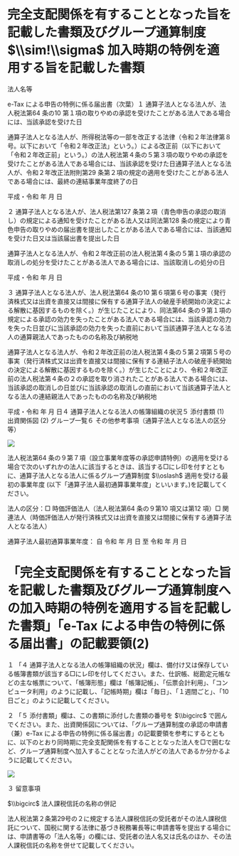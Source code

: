 # 完全支配関係を有することとなった旨を記載した書類及びグループ通算制度 $\\sim!\\sigma$ 加入時期の特例を適用する旨を記載した書類

法人名等

e-Tax による申告の特例に係る届出書（次葉）１ 通算子法人となる法人が、法人税法第64 条の10 第１項の取りやめの承認を受けたことがある法人である場合には、当該承認を受けた日

通算子法人となる法人が、所得税法等の一部を改正する法律（令和２年法律第８号。以下において「令和２年改正法」という。）による改正前（以下において「令和２年改正前」という。）の法人税法第４条の５第３項の取りやめの承認を受けたことがある法人である場合には、当該承認を受けた日通算子法人となる法人が、令和２年改正法附則第29 条第２項の規定の適用を受けたことがある法人である場合には、最終の連結事業年度終了の日

平成・令和 年 月 日

２ 通算子法人となる法人が、法人税法第127 条第２項（青色申告の承認の取消し）の規定による通知を受けたことがある法人又は同法第128 条の規定により青色申告の取りやめの届出書を提出したことがある法人である場合には、当該通知を受けた日又は当該届出書を提出した日

通算子法人となる法人が、令和２年改正前の法人税法第４条の５第１項の承認の取消しの処分を受けたことがある法人である場合には、当該取消しの処分の日

平成・令和 年 月 日

３ 通算子法人となる法人が、法人税法第64 条の10 第６項第６号の事実（発行済株式又は出資を直接又は間接に保有する通算子法人の破産手続開始の決定による解散に基因するものを除く。）が生じたことにより、同法第64 条の９第１項の規定による承認の効力を失ったことがある法人である場合には、当該承認の効力を失った日並びに当該承認の効力を失った直前において当該通算子法人となる法人の通算親法人であったものの名称及び納税地

通算子法人となる法人が、令和２年改正前の法人税法第４条の５第２項第５号の事実（発行済株式又は出資を直接又は間接に保有する連結子法人の破産手続開始の決定による解散に基因するものを除く。）が生じたことにより、令和２年改正前の法人税法第４条の２の承認を取り消されたことがある法人である場合には、当該承認の取消しの日並びに当該承認の取消しの直前において当該通算子法人となる法人の連結親法人であったものの名称及び納税地

平成・令和 年 月 日４ 通算子法人となる法人の帳簿組織の状況５ 添付書類 (1) 出資関係図 (2) グループ一覧６ その他参考事項（通算子法人となる法人の区分等）

![](https://www.nta.go.jp/tmp/00a10334-0832-449e-b1e9-ed1fd1cfcc1a/images/cd06246a16e68f60022ffe3d2f471c3c0e2d517100a3ce1b4f5854d7c3d968f1.jpg)

法人税法第64 条の９第７項（設立事業年度等の承認申請特例）の適用を受ける場合で次のいずれかの法人に該当するときは、該当する□にレ印を付すとともに、通算子法人となる法人に係るグループ通算制度 $\\oslash$ 適用を受ける最初の事業年度 (以下「通算子法人最初通算事業年度」といいます。)を記載してください。

法人の区分：□ 時価評価法人（法人税法第64 条の９第10 項又は第12 項）□ 関連法人（時価評価法人が発行済株式又は出資を直接又は間接に保有する通算子法人となる法人）

通算子法人最初通算事業年度： 自 令和 年 月 日 至 令和 年 月 日

# 「完全支配関係を有することとなった旨を記載した書類及びグループ通算制度への加入時期の特例を適用する旨を記載した書類」「e-Tax による申告の特例に係る届出書」の記載要領(2)

１ 「４ 通算子法人となる法人の帳簿組織の状況」欄は、備付け又は保存している帳簿書類が該当する□にレ印を付してください。また、仕訳帳、総勘定元帳などの主な帳票について、「帳簿形態」欄は「帳簿記帳」、「伝票会計利用」、「コンピュータ利用」のように記載し、「記帳時期」欄は「毎日」、「１週間ごと」、「10 日ごと」のように記載してください。

２ 「５ 添付書類」欄は、この書類に添付した書類の番号を $\\bigcirc$ で囲んでください。また、出資関係図については、「グループ通算制度の承認の申請書（兼）e-Tax による申告の特例に係る届出書」の記載要領を参考にするとともに、以下のとおり同時期に完全支配関係を有することとなった法人を□で囲むなど、グループ通算制度へ加入することとなった法人がどの法人であるか分かるように記載してください。

![](https://www.nta.go.jp/tmp/00a10334-0832-449e-b1e9-ed1fd1cfcc1a/images/9a710277c980ac3b7f7fefda1e646195a788494f616d70fbdfd071fc41bf0617.jpg)

３ 留意事項

$\\bigcirc$ 法人課税信託の名称の併記

法人税法第２条第29号の２に規定する法人課税信託の受託者がその法人課税信託について、国税に関する法律に基づき税務署長等に申請書等を提出する場合には、申請書等の「法人名等」の欄には、受託者の法人名又は氏名のほか、その法人課税信託の名称を併せて記載してください。